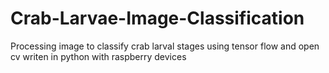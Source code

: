 # Crab-Larvae-Image-Classification
Processing image to classify crab larval stages using tensor flow and open cv writen in python with raspberry devices
